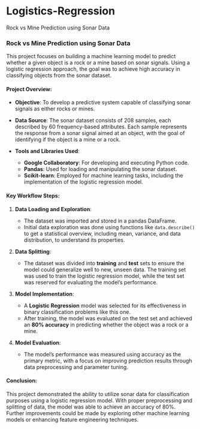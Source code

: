 # Logistics-Regression
Rock vs Mine Prediction using Sonar Data

### Rock vs Mine Prediction using Sonar Data

This project focuses on building a machine learning model to predict whether a given object is a rock or a mine based on sonar signals. Using a logistic regression approach, the goal was to achieve high accuracy in classifying objects from the sonar dataset.

#### Project Overview:

- **Objective**: To develop a predictive system capable of classifying sonar signals as either rocks or mines.
  
- **Data Source**: The sonar dataset consists of 208 samples, each described by 60 frequency-based attributes. Each sample represents the response from a sonar signal aimed at an object, with the goal of identifying if the object is a mine or a rock.

- **Tools and Libraries Used**:
  - **Google Collaboratory**: For developing and executing Python code.
  - **Pandas**: Used for loading and manipulating the sonar dataset.
  - **Scikit-learn**: Employed for machine learning tasks, including the implementation of the logistic regression model.

#### Key Workflow Steps:

1. **Data Loading and Exploration**:
   - The dataset was imported and stored in a pandas DataFrame.
   - Initial data exploration was done using functions like `data.describe()` to get a statistical overview, including mean, variance, and data distribution, to understand its properties.

2. **Data Splitting**:
   - The dataset was divided into **training** and **test** sets to ensure the model could generalize well to new, unseen data. The training set was used to train the logistic regression model, while the test set was reserved for evaluating the model’s performance.

3. **Model Implementation**:
   - A **Logistic Regression** model was selected for its effectiveness in binary classification problems like this one.
   - After training, the model was evaluated on the test set and achieved an **80% accuracy** in predicting whether the object was a rock or a mine.

4. **Model Evaluation**:
   - The model’s performance was measured using accuracy as the primary metric, with a focus on improving prediction results through data preprocessing and parameter tuning.

#### Conclusion:

This project demonstrated the ability to utilize sonar data for classification purposes using a logistic regression model. With proper preprocessing and splitting of data, the model was able to achieve an accuracy of 80%. Further improvements could be made by exploring other machine learning models or enhancing feature engineering techniques.

